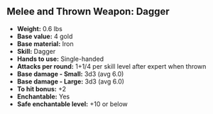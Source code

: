 ## Melee and Thrown Weapon: Dagger

- **Weight:** 0.6 lbs
- **Base value:** 4 gold
- **Base material:** Iron
- **Skill:** Dagger
- **Hands to use:** Single-handed
- **Attacks per round:** 1+1/4 per skill level after expert when thrown
- **Base damage - Small:** 3d3 (avg 6.0)
- **Base damage - Large:** 3d3 (avg 6.0)
- **To hit bonus:** +2
- **Enchantable:** Yes
- **Safe enchantable level:** +10 or below
